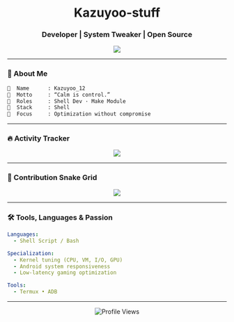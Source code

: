 <!-- GitHub Profile README - Kazuyoo_12 | Soft Futuristic Style -->

<h1 align="center">Kazuyoo-stuff</h1>
<h3 align="center">Developer | System Tweaker | Open Source</h3>

<p align="center">
  <img src="https://readme-typing-svg.demolab.com?font=Fira+Code&duration=3500&pause=700&center=true&vCenter=true&width=500&lines=Low-level+Performance+Coder;C%2FShell%2FRust+based+System+Tweaks;Minimalism+and+Stability+Focus;One+line+at+a+time..." />
</p>

---

### 🧠 About Me

```bash
📛  Name      : Kazuyoo_12
📌  Motto     : “Calm is control.”
🧩  Roles     : Shell Dev · Make Module
🔧  Stack     : Shell
🎯  Focus     : Optimization without compromise
```

---

### 🔥 Activity Tracker

<p align="center">
  <img src="https://streak-stats.demolab.com?user=Kazuyoo-stuff&theme=tokyonight&hide_border=true&currStreakLabel=FFFFFF&ring=7AA2F7&fire=BB9AF7&dates=AAAAAA" />
</p>

---

### 🐍 Contribution Snake Grid

<p align="center">
  <img src="https://github.com/Kazuyoo-stuff/Kazuyoo-stuff/blob/output/github-contribution-grid-snake.svg" />
</p>

---

### 🛠️ Tools, Languages & Passion

```yaml
Languages:
  - Shell Script / Bash

Specialization:
  - Kernel tuning (CPU, VM, I/O, GPU)
  - Android system responsiveness
  - Low-latency gaming optimization

Tools:
  - Termux • ADB
```

---

<p align="center">
  <img src="https://komarev.com/ghpvc/?username=Kazuyoo-stuff&style=flat-square&color=7AA2F7" alt="Profile Views" />
</p>

